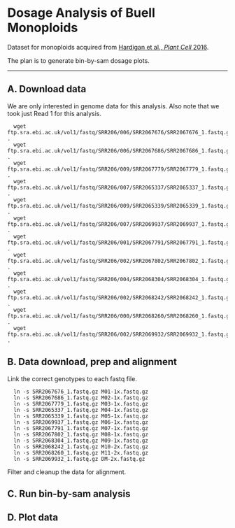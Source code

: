 # Dosage Analysis of Buell Monoploids

Dataset for monoploids acquired from <a href='http://www.plantcell.org/content/early/2016/01/14/tpc.15.00538.abstract'> Hardigan et al., *Plant Cell* 2016</a>.

The plan is to generate bin-by-sam dosage plots.

-------

## A. Download data

We are only interested in genome data for this analysis. Also note that we took just Read 1 for this analysis.

      
      wget ftp.sra.ebi.ac.uk/vol1/fastq/SRR206/006/SRR2067676/SRR2067676_1.fastq.gz .
      wget ftp.sra.ebi.ac.uk/vol1/fastq/SRR206/006/SRR2067686/SRR2067686_1.fastq.gz .
      wget ftp.sra.ebi.ac.uk/vol1/fastq/SRR206/009/SRR2067779/SRR2067779_1.fastq.gz .
      wget ftp.sra.ebi.ac.uk/vol1/fastq/SRR206/007/SRR2065337/SRR2065337_1.fastq.gz .
      wget ftp.sra.ebi.ac.uk/vol1/fastq/SRR206/009/SRR2065339/SRR2065339_1.fastq.gz .
      wget ftp.sra.ebi.ac.uk/vol1/fastq/SRR206/007/SRR2069937/SRR2069937_1.fastq.gz .
      wget ftp.sra.ebi.ac.uk/vol1/fastq/SRR206/001/SRR2067791/SRR2067791_1.fastq.gz .
      wget ftp.sra.ebi.ac.uk/vol1/fastq/SRR206/002/SRR2067802/SRR2067802_1.fastq.gz .
      wget ftp.sra.ebi.ac.uk/vol1/fastq/SRR206/004/SRR2068304/SRR2068304_1.fastq.gz .
      wget ftp.sra.ebi.ac.uk/vol1/fastq/SRR206/002/SRR2068242/SRR2068242_1.fastq.gz .
      wget ftp.sra.ebi.ac.uk/vol1/fastq/SRR206/000/SRR2068260/SRR2068260_1.fastq.gz .
      wget ftp.sra.ebi.ac.uk/vol1/fastq/SRR206/002/SRR2069932/SRR2069932_1.fastq.gz .
      


## B. Data download, prep and alignment

Link the correct genotypes to each fastq file.

      
      ln -s SRR2067676_1.fastq.gz M01-1x.fastq.gz
      ln -s SRR2067686_1.fastq.gz M02-1x.fastq.gz
      ln -s SRR2067779_1.fastq.gz M03-1x.fastq.gz
      ln -s SRR2065337_1.fastq.gz M04-1x.fastq.gz
      ln -s SRR2065339_1.fastq.gz M05-1x.fastq.gz
      ln -s SRR2069937_1.fastq.gz M06-1x.fastq.gz
      ln -s SRR2067791_1.fastq.gz M07-1x.fastq.gz
      ln -s SRR2067802_1.fastq.gz M08-1x.fastq.gz
      ln -s SRR2068304_1.fastq.gz M09-1x.fastq.gz
      ln -s SRR2068242_1.fastq.gz M10-2x.fastq.gz
      ln -s SRR2068260_1.fastq.gz M11-2x.fastq.gz
      ln -s SRR2069932_1.fastq.gz DM-2x.fastq.gz
      

Filter and cleanup the data for alignment.


## C. Run bin-by-sam analysis

## D. Plot data

